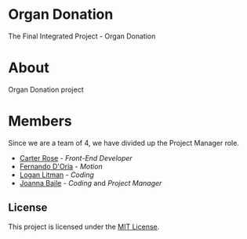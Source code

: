 # Organ Donation
The Final Integrated Project - Organ Donation

# About
Organ Donation project

# Members
Since we are a team of 4, we have divided up the Project Manager role.
* [Carter Rose](http://carterrose.ca/) - *Front-End Developer*
* [Fernando D'Oria](http://nandodoria.ca/) - *Motion*
* [Logan Litman](http://loganlitman.com/) - *Coding*
* [Joanna Baile](http://joannabaile.com/) - *Coding* and *Project Manager*


## License
This project is licensed under the [MIT License](https://opensource.org/licenses/MIT/).
